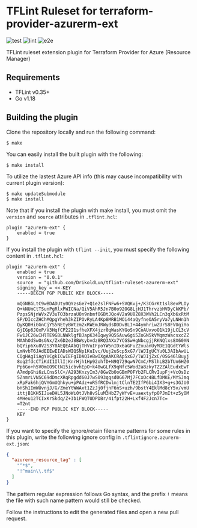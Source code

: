 # TFLint Ruleset for terraform-provider-azurerm-ext

![test](https://img.shields.io/github/actions/workflow/status/Azure/tflint-ruleset-azurerm-ext/build.yml)
![lint](https://img.shields.io/github/actions/workflow/status/Azure/tflint-ruleset-azurerm-ext/lint.yaml)
![e2e](https://img.shields.io/github/actions/workflow/status/Azure/tflint-ruleset-azurerm-ext/e2e.yaml)

TFLint ruleset extension plugin for Terraform Provider for Azure (Resource Manager)

## Requirements

- TFLint v0.35+
- Go v1.18

## Building the plugin

Clone the repository locally and run the following command:

```
$ make
```

You can easily install the built plugin with the following:

```
$ make install
```

To utilize the lastest Azure API info (this may cause incompatibility with current plugin version):

```
$ make updateSubmodule
$ make install
```

Note that if you install the plugin with make install, you must omit the `version` and `source` attributes in `.tflint.hcl`:

```hcl
plugin "azurerm-ext" {
    enabled = true
}
```

If you install the plugin with `tflint --init`, you must specify the following content in `.tflint.hcl`:
```hcl
plugin "azurerm-ext" {
    enabled = true
    version = "0.0.1"
    source  = "github.com/DrikoldLun/tflint-ruleset-azurerm-ext"
    signing_key = <<-KEY
    -----BEGIN PGP PUBLIC KEY BLOCK-----

    mQGNBGLtC9wBDADUty0QYzsGe7+Q1e2slFNFw6+SVQKvj+/K3CGrKt1sl8evPLOy
    Q+kNUmCtTSunPgRlxPWICNa/QiV5AhR5Jn7B0o92OG8LjHJ1ThrvzbHVDyCkKPb/
    PzpsSNjnWVxZV3uTO3brzaUOn9nbmfOGBtJQc4V2a9U8Z8X3WVh2LCn3qXb6xRtM
    SP/DIccZHChMQpgYheh3kZIPOvRyLA4Kp8MRB1MOi44aQyfneOA5ryVa7yLNHn1h
    QyKQ0HiGGnCjYS5NEtyBWtzm2xRWEmJRWydsDDDvBLI+44ymhriwZUrS8FVUgiYo
    GjIGp6JOxP/V3HqfCP22I1sfheXFX4jzr0qWasKYGoSn9CoAUxvoO1k19jLCL3cV
    Fw1JC26wIHlTE9GBLNWklgfBJapK34Iqwy9Q5SAuw6gi5ZoGN5kVMqmzWacsxcZZ
    MAAhOdSwOsGNx/Zx6D2eJ8BWsybvdz8RQ3AXx7YCGSwHgNbcgjjRKNQlxs8X60XN
    bQYip6Xu8V2S3Y0AEQEAAbQjTHVuIFpoYW5nIDx6aGFuZ2xuanUyMDE1QGdtYWls
    LmNvbT6JAdEEEwEIADsWIQSNp1KuIvc/Uuj2uScp5xG7/lWJIgUCYu0L3AIbAwUL
    CQgHAgIiAgYVCgkICwIEFgIDAQIeBwIXgAAKCRAp5xG7/lWJIjZxC/0SG46lBuyj
    8og2fdcCTiKdI1IllIjKnrHjh1Hp92ohfD+N9Q729qwN7CmC/MSlhLB2bTUn6HZ0
    Pp6Go+h5V0mGO9CtN15icbvhEpO+k48wGLfX9qNfc5Wod2a8zkyTZ2ZAlEudxEwT
    A7mdpGhi6zLCnsSlC+/A293KnzyIm3/8GwZbOoGBmPOFYb2FLCRvIupFj+VcOsDz
    5ZnmrLVNSC69dDmcXRqRpgdd60J7wS093qqsd0G67Mj7FCxOc4BLfDMKE/MYSJmq
    xRpFak6hjQVYGmUQhkyu+pPAdz+oR5fRCDwlmjtClnTE2IfP6bi4IX3+g+s3GJU0
    bHSh1ImWUvnjJ/G/ZmeYtWWAxt1ZzJj0fjnF6nS+uzh/9bstY4EklMd8cY5v/vmU
    ittjB1KH5IJueDHL5JNoWi0tJVh8vSLuM3HbZ7yWfvE+uaextyfpOPJmIt+z5yOM
    4MHeu12TCIxKrSkdq/Z+3b1FWQTUDPDBr/41fpt22H+Lxf4F2Jcn7Tc=
    =T2nt
    -----END PGP PUBLIC KEY BLOCK-----
    KEY
}
```

If you want to specify the ignore/retain filename patterns for some rules in this plugin, write the following ignore config in `.tflintignore.azurerm-ext.json`: 
```json
{
  "azurerm_resource_tag" : [
    "^*$",
    "!^main\\.tf$"
  ]
}
```
The pattern regular expression follows Go syntax, and the prefix `!` means the file with such name pattern would still be checked.

Follow the instructions to edit the generated files and open a new pull request.
